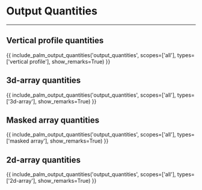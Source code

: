 # Output Quantities

---

## Vertical profile quantities
{{ include_palm_output_quantities('output_quantities', scopes=['all'], types=['vertical profile'], show_remarks=True) }}

## 3d-array quantities
{{ include_palm_output_quantities('output_quantities', scopes=['all'], types=['3d-array'], show_remarks=True) }}

## Masked array quantities
{{ include_palm_output_quantities('output_quantities', scopes=['all'], types=['masked array'], show_remarks=True) }}

## 2d-array quantities
{{ include_palm_output_quantities('output_quantities', scopes=['all'], types=['2d-array'], show_remarks=True) }}
